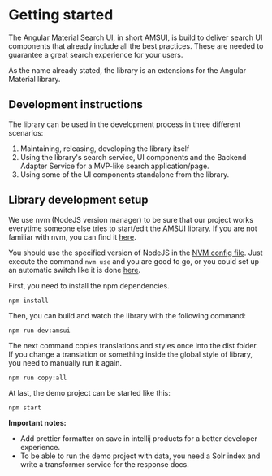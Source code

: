 # Getting started

The Angular Material Search UI, in short AMSUI, is build to deliver search UI components that already include all the best practices.
These are needed to guarantee a great search experience for your users.

As the name already stated, the library is an extensions for the Angular Material library.

## Development instructions

The library can be used in the development process in three different scenarios:

1. Maintaining, releasing, developing the library itself
2. Using the library's search service, UI components and the Backend Adapter Service for a MVP-like search application/page.
3. Using some of the UI components standalone from the library.


## Library development setup

We use nvm (NodeJS version manager) to be sure that our project works everytime someone else tries to start/edit the AMSUI library.
If you are not familiar with nvm, you can find it [here](https://github.com/nvm-sh/nvm).

You should use the specified version of NodeJS in the [NVM config file](.nvmrc).
Just execute the command `nvm use` and you are good to go, or you could set up an automatic switch like it is done [here](https://medium.com/@kinduff/automatic-version-switch-for-nvm-ff9e00ae67f3).

First, you need to install the npm dependencies.

```
npm install
```

Then, you can build and watch the library with the following command:

```
npm run dev:amsui
```

The next command copies translations and styles once into the dist folder.
If you change a translation or something inside the global style of library, you need to manually run it again.

```
npm run copy:all
```

At last, the demo project can be started like this:

```
npm start
```

**Important notes:**

- Add prettier formatter on save in intellij products for a better developer experience.
- To be able to run the demo project with data, you need a Solr index and write a transformer service for the response docs.

